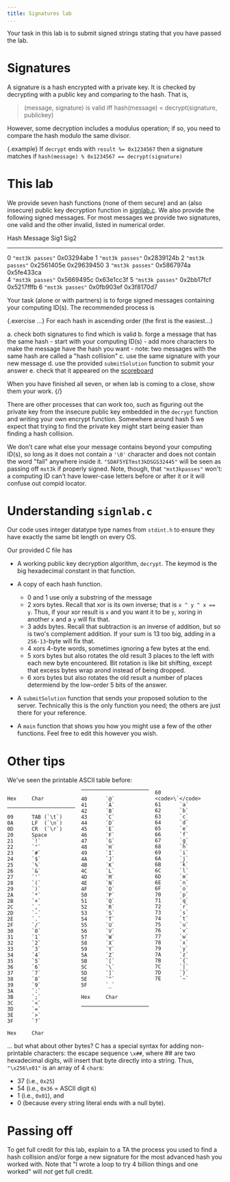 ```yaml
---
title: Signatures lab
...
```


Your task in this lab is to submit signed strings stating that you have passed the lab.

# Signatures

A signature is a hash encrypted with a private key. It is checked by decrypting with a public key and comparing to the hash. That is,

> (message, signature) is valid iff hash(message) = decrypt(signature, publickey)

However, some decryption includes a modulus operation; if so, you need to compare the hash modulo the same divisor.

{.example} If `decrypt` ends with `result %= 0x1234567` then a signature matches if `hash(message) % 0x1234567 == decrypt(signature)`

# This lab

We provide seven hash functions (none of them secure) and an (also insecure) public key decryption function in [signlab.c](files/signlab.c). We also provide the following signed messages. For most messages we provide two signatures, one valid and the other invalid, listed in numerical order.

 Hash   Message              Sig1         Sig2
------  ------------------  ------       ------
0       `"mst3k passes"`    0x03294abe
1       `"mst3k passes"`    0x2839124b
2       `"mst3k passes"`    0x2561405e   0x29639450
3       `"mst3k passes"`    0x5867974a   0x5fe433ca   
4       `"mst3k passes"`    0x5669495c   0x63e1cc3f
5       `"mst3k passes"`    0x2bb17fcf   0x5217fffb
6       `"mst3k passes"`    0x0fb903ef   0x3f8170d7

Your task (alone or with partners) is to forge signed messages containing your computing ID(s). The recommended process is

{.exercise ...}
For each hash in ascending order (the first is the easiest...)

a. check both signatures to find which is valid
b. forge a message that has the same hash
    - start with your computing ID(s)
    - add more characters to make the message have the hash you want
    - note: two messages with the same hash are called a "hash collision"
c. use the same signature with your new message
d. use the provided `submitSolution` function to submit your answer
e. check that it appeared on the [scoreboard](http://kytos.cs.virginia.edu:25012)

When you have finished all seven, or when lab is coming to a close, show them your work.
{/}

There are other processes that can work too, such as figuring out the private key from the insecure public key embedded in the `decrypt` function and writing your own encrypt function. Somewhere around hash 5 we expect that trying to find the private key might start being easier than finding a hash collision.

We don't care what else your message contains beyond your computing ID(s), so long as it does not contain a `'\0'` character and does not contain the word "fail" anywhere inside it. `"SDAF5YETmst3kDSGS32445"` will be seen as passing off `mst3k` if properly signed. Note, though, that `"mst3kpasses"` won't: a computing ID can't have lower-case letters before or after it or it will confuse out compid locator.

# Understanding `signlab.c`

Our code uses integer datatype type names from `stdint.h` to ensure they have exactly the same bit length on every OS.

Our provided C file has 

- A working public key decryption algorithm, `decrypt`. The keymod is the big hexadecimal constant in that function.

- A copy of each hash function.
    - 0 and 1 use only a substring of the message
    - 2 xors bytes. Recall that xor is its own inverse; that is `x ^ y ^ x == y`. Thus, if your xor result is `x` and you want it to be `y`, xoring in another `x` and a `y` will fix that.
    - 3 adds bytes. Recall that subtraction is an inverse of addition, but so is two's complement addition. If your sum is 13 too big, adding in a `256-13`-byte will fix that.
    - 4 xors 4-byte words, sometimes ignoring a few bytes at the end.
    - 5 xors bytes but also rotates the old result 3 places to the left with each new byte encountered.
        Bit rotation is like bit shifting, except that excess bytes wrap arond instead of being dropped.
    - 6 xors bytes but also rotates the old result a number of places determiend by the low-order 5 bits of the answer.

- A `submitSolution` function that sends your proposed solution to the server. Technically this is the only function you need; the others are just there for your reference.

- A `main` function that shows you how you might use a few of the other functions. Feel free to edit this however you wish.

# Other tips

We've seen the printable ASCII table before:

<div style="columns: 3">

	Hex 	Char
----------  --------------
 	09      TAB (`\t`)
	0A 		LF  (`\n`)
	0D 		CR  (`\r`)
	20 	    Space
	21 	    `!`
	22 	    `"`
	23 	    `#`
	24 	    `$`
	25 	    `%`
	26 	    `&`
	27 	    `'`
	28 	    `(`
	29 	    `)`
	2A 	    `*`
	2B 	    `+`
	2C 	    `,`
	2D 	    `-`
	2E 	    `.`
	2F 	    `/`
	30 	    `0`
	31 	    `1`
	32 	    `2`
	33 	    `3`
	34 	    `4`
	35 	    `5`
	36 	    `6`
	37 	    `7`
	38 	    `8`
	39 	    `9`
	3A 	    `:`
	3B 	    `;`
	3C 	    `<`
	3D 	    `=`
	3E 	    `>`
	3F 	    `?`

	Hex 	Char
----------  --------------
	40 	    `@`
	41 	    `A`
	42 	    `B`
	43 	    `C`
	44 	    `D`
	45 	    `E`
	46 	    `F`
	47 	    `G`
	48 	    `H`
	49 	    `I`
	4A 	    `J`
	4B 	    `K`
	4C 	    `L`
	4D 	    `M`
	4E 	    `N`
	4F 	    `O`
	50 	    `P`
	51 	    `Q`
	52 	    `R`
	53 	    `S`
	54 	    `T`
	55 	    `U`
	56 	    `V`
	57 	    `W`
	58 	    `X`
	59 	    `Y`
	5A 	    `Z`
	5B 	    `[`
	5C 	    `\`
	5D 	    `]`
	5E 	    `^`
	5F 	    `_`

	Hex 	Char
----------  --------------
	60 	    <code>\`</code>
	61 	    `a`
	62 	    `b`
	63 	    `c`
 	64 	    `d`
 	65 	    `e`
 	66 	    `f`
 	67 	    `g`
 	68 	    `h`
 	69 	    `i`
 	6A 	    `j`
 	6B 	    `k`
 	6C 	    `l`
 	6D 	    `m`
 	6E 	    `n`
 	6F 	    `o`
 	70 	    `p`
 	71 	    `q`
 	72 	    `r`
 	73 	    `s`
 	74 	    `t`
 	75 	    `u`
 	76 	    `v`
 	77 	    `w`
 	78 	    `x`
 	79 	    `y`
 	7A 	    `z`
 	7B 	    `{`
 	7C 	    `|`
 	7D 	    `}`
 	7E 	    `~`

</div>

... but what about other bytes?
C has a special syntax for adding non-printable characters: the escape sequence `\x##`, where ## are two hexadecimal digits, will insert that byte directly into a string. Thus, `"\x256\x01"` is an array of 4 `char`s: 

- 37 (i.e., `0x25`)
- 54 (i.e., `0x36` = ASCII digit `6`)
- 1 (i.e., `0x01`), and
- 0 (because every string literal ends with a null byte).




# Passing off

To get full credit for this lab, explain to a TA the process you used to find a hash collision and/or forge a new signature for the most advanced hash you worked with. Note that "I wrote a loop to try 4 billion things and one worked" will *not* get full credit.

